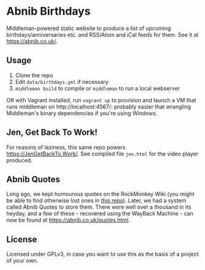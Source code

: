 # Abnib Birthdays

Middleman-powered static website to produce a list of upcoming birthdays/anniversaries etc. and RSS/Atom and iCal feeds for them. See it at https://abnib.co.uk/.

## Usage

1. Clone the repo
2. Edit `data/birthdays.yml` if necessary
3. `middleman build` to compile or `middleman` to run a local webserver

OR with Vagrant installed, run `vagrant up` to provision and launch a VM that runs middleman on http://localhost:4567/: probably easier that wrangling Middleman's binary dependencies if you're using Windows.

## Jen, Get Back To Work!

For reasons of laziness, this same repo powers https://JenGetBackTo.Work/. See compiled file `jen.html` for the video player produced.

## Abnib Quotes

Long ago, we kept humourous quotes on the RockMonkey Wiki (you might be able to find otherwise lost ones in [this repo](https://github.com/rock-monkey/rock-monkey.github.io)). Later, we had a system called Abnib Quotes to store them. There were well over a thousand in its heyday, and a few of these - recovered using the WayBack Machine - can now be found at https://abnib.co.uk/quotes.html.

## License

Licensed under GPLv3, in case you want to use this as the basis of a project of your own.

